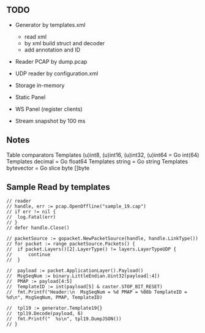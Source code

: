 ## TODO

- Generator by templates.xml

  - read xml
  - by xml build struct and decoder
  - add annotation and ID

- Reader PCAP by dump.pcap
- UDP reader by configuration.xml
- Storage in-memory
- Static Panel
- WS Panel (register clients)
- Stream snapshot by 100 ms

## Notes

Table comparators Templates (u)int8, (u)int16, (u)int32, (u)int64 = Go int(64) Templates decimal = Go float64 Templates string = Go string Templates bytevector = Go slice byte []byte

## Sample Read by templates

    // reader
    // handle, err := pcap.OpenOffline("sample_19.cap")
    // if err != nil {
    // 	log.Fatal(err)
    // }
    // defer handle.Close()

    // packetSource := gopacket.NewPacketSource(handle, handle.LinkType())
    // for packet := range packetSource.Packets() {
    // 	if packet.Layers()[2].LayerType() != layers.LayerTypeUDP {
    // 		continue
    // 	}

    // 	payload := packet.ApplicationLayer().Payload()
    // 	MsgSeqNum := binary.LittleEndian.Uint32(payload[:4])
    // 	PMAP := payload[4:5]
    // 	TemplateID := int(payload[5] & caster.STOP_BIT_RESET)
    // 	fmt.Printf("Header:\n  MsgSeqNum = %d PMAP = %08b TemplateID = %d\n", MsgSeqNum, PMAP, TemplateID)

    // 	tpl19 := generator.Template19{}
    // 	tpl19.Decode(payload, 6)
    // 	fmt.Printf("  %s\n", tpl19.DumpJSON())
    // }
